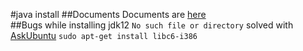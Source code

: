 #java install
##Documents
Documents are [here](https://docs.oracle.com/en/java/javase/12/install/preface.html#GUID-A1E4DD95-DA5E-4441-BFCD-2E8AE63C573D)   
##Bugs while installing jdk12
`No such file or directory`
solved with [AskUbuntu](https://askubuntu.com/questions/207552/no-such-file-or-directory-when-invoking-java#)
`sudo apt-get install libc6-i386`
